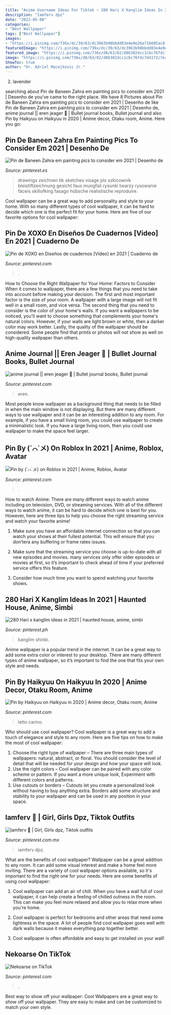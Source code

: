 ```yaml
---
title: "Anime Username Ideas For Tiktok ~ 280 Hari X Kanglim Ideas In 2021"
description: "Iamferv dpz"
date: "2022-05-08"
categories:
- "Best Wallpaper"
tags: ["Best Wallpaper"]
images:
- "https://i.pinimg.com/736x/dc/39/63/dc3963b98bbdd83e4e0e26a716605ac8.jpg"
featuredImage: "https://i.pinimg.com/736x/dc/39/63/dc3963b98bbdd83e4e0e26a716605ac8.jpg"
featured_image: "https://i.pinimg.com/736x/d8/63/02/d86302dcc1cbc76fdc7d4172c7ea2dc0.jpg"
image: "https://i.pinimg.com/736x/d8/63/02/d86302dcc1cbc76fdc7d4172c7ea2dc0.jpg"
ShowToc: true
author: "Dr. Adriel Macejkovic Jr."
---
```



2. lavender 

	

		
searching about Pin de Baneen Zahra em painting pics to consider em 2021 | Desenho de you've came to the right place. We have 8 Pictures about Pin de Baneen Zahra em painting pics to consider em 2021 | Desenho de like Pin de Baneen Zahra em painting pics to consider em 2021 | Desenho de, anime journal || eren jeager 🍂 | Bullet journal books, Bullet journal and also Pin by Haikyuu on Haikyuu in 2020 | Anime decor, Otaku room, Anime. Here you go:
		
    
## Pin De Baneen Zahra Em Painting Pics To Consider Em 2021 | Desenho De

<img loading=lazy src="https://i.pinimg.com/736x/9a/7e/fd/9a7efdf3f4f376f05ef5b0f3b81c68e3.jpg" onerror="this.onerror=null;this.src='https://tse2.mm.bing.net/th?id=OIP.E8-74tvncOeOTnDxoWX_3wAAAA&amp;pid=15.1';" alt="Pin de Baneen Zahra em painting pics to consider em 2021 | Desenho de">

_Source: pinterest.es_

>drawings zeichnen tik sketches visage pls szkicownik bleistiftzeichnung gesicht faus mungfali rysunki twarzy rysowanie fáceis skillofking fasago hübsche realistische reproduire. 

	

Cool wallpaper can be a great way to add personality and style to your home. With so many different types of cool wallpaper, it can be hard to decide which one is the perfect fit for your home. Here are five of our favorite options for cool wallpaper: 

    
## Pin De XOXO En Diseños De Cuadernos [Video] En 2021 | Cuaderno De

<img loading=lazy src="https://i.pinimg.com/736x/92/7f/55/927f554711db46485ac4f540cd50f130.jpg" onerror="this.onerror=null;this.src='https://tse2.mm.bing.net/th?id=OIP.Jx9XqO-TmGh53v8qv1Sc6QHaNK&amp;pid=15.1';" alt="Pin de XOXO en Diseños de cuadernos [Video] en 2021 | Cuaderno de">

_Source: pinterest.com_

>. 

	

How to Choose the Right Wallpaper for Your Home: Factors to Consider
When it comes to wallpaper, there are a few things that you need to take into account before making your decision. The first and most important factor is the size of your room. A wallpaper with a large image will not fit well in a small room, and vice versa. 
The second thing that you need to consider is the color of your home's walls. If you want a wallpapers to be noticed, you'll want to choose something that complements your home's natural colors. However, if your walls are light brown or white, then a darker color may work better. 
Lastly, the quality of the wallpaper should be considered. Some people find that prints or photos will not show as well on high-quality wallpaper than others.

    
## Anime Journal || Eren Jeager 🍂 | Bullet Journal Books, Bullet Journal

<img loading=lazy src="https://i.pinimg.com/736x/fd/08/38/fd0838b5bad6ed72ce189d9396c6c585.jpg" onerror="this.onerror=null;this.src='https://tse4.mm.bing.net/th?id=OIP.h7R5h_3vdtd9LSuRcygGpQHaEi&amp;pid=15.1';" alt="anime journal || eren jeager 🍂 | Bullet journal books, Bullet journal">

_Source: pinterest.com_

>eren. 

	

Most people know wallpaper as a background thing that needs to be filled in when the main window is not displaying. But there are many different ways to use wallpaper and it can be an interesting addition to any room. For example, if you have a small living room, you could use wallpaper to create a minimalistic look. If you have a large living room, then you could use wallpaper to make the space feel larger.

    
## Pin By (`⌒´メ) On Roblox In 2021 | Anime, Roblox, Avatar

<img loading=lazy src="https://i.pinimg.com/736x/dc/39/63/dc3963b98bbdd83e4e0e26a716605ac8.jpg" onerror="this.onerror=null;this.src='https://tse3.mm.bing.net/th?id=OIP.8_95RLnOk3LGGEr9Cwt0iwHaKc&amp;pid=15.1';" alt="Pin by (`⌒´メ) on Roblox in 2021 | Anime, Roblox, Avatar">

_Source: pinterest.com_

>. 

	

How to watch Anime: There are many different ways to watch anime including on television, DVD, or streaming services.
With all of the different ways to watch anime, it can be hard to decide which one is best for you. However, here are three tips to help you choose the right streaming service and watch your favorite anime!
1. Make sure you have an affordable internet connection so that you can watch your shows at their fullest potential. This will ensure that you don’tera any buffering or frame rates issues.

2. Make sure that the streaming service you choose is up-to-date with all new episodes and movies. many services only offer older episodes or movies at first, so it’s important to check ahead of time if your preferred service offers this feature.

3. Consider how much time you want to spend watching your favorite shows.

    
## 280 Hari X Kanglim Ideas In 2021 | Haunted House, Anime, Simbi

<img loading=lazy src="https://i.pinimg.com/474x/a9/00/72/a90072a4ee40cad9c1bd8c08593f0192.jpg" onerror="this.onerror=null;this.src='https://tse1.mm.bing.net/th?id=OIP.rVRE-g3NBi7haGdfBOJp9wAAAA&amp;pid=15.1';" alt="280 Hari x kanglim ideas in 2021 | haunted house, anime, simbi">

_Source: pinterest.ph_

>kanglim shinbi. 

	

Anime wallpaper is a popular trend in the internet. It can be a great way to add some extra color or interest to your desktop. There are many different types of anime wallpaper, so it’s important to find the one that fits your own style and needs.

    
## Pin By Haikyuu On Haikyuu In 2020 | Anime Decor, Otaku Room, Anime

<img loading=lazy src="https://i.pinimg.com/736x/73/2f/a0/732fa068275b7c4eca75a63ec4cd5896.jpg" onerror="this.onerror=null;this.src='https://tse2.mm.bing.net/th?id=OIP.DHu_oJfYAZ2wdttBew7EygHaNK&amp;pid=15.1';" alt="Pin by Haikyuu on Haikyuu in 2020 | Anime decor, Otaku room, Anime">

_Source: pinterest.com_

>letto carino. 

	

Who should use cool wallpaper?
Cool wallpaper is a great way to add a touch of elegance and style to any room. Here are five tips on how to make the most of cool wallpaper: 
1) Choose the right type of wallpaper – There are three main types of wallpapers: natural, abstract, or floral. You should consider the level of detail that will be needed for your design and how your space will look. 
2) Use the right colors – Cool wallpaper can be paired with any color scheme or pattern. If you want a more unique look, Experiment with different colors and patterns. 
3) Use cutouts or borders – Cutouts let you create a personalized look without having to buy anything extra. Borders add some structure and stability to your wallpaper and can be used in any position in your space.

    
## Iamferv 💋 | Girl, Girls Dpz, Tiktok Outfits

<img loading=lazy src="https://i.pinimg.com/736x/1d/7f/fe/1d7ffed239523350c58c24aa0b616815.jpg" onerror="this.onerror=null;this.src='https://tse2.mm.bing.net/th?id=OIP.RvA5ug0OZ8M66FRiHJrHbAHaOL&amp;pid=15.1';" alt="Iamferv 💋 | Girl, Girls dpz, Tiktok outfits">

_Source: pinterest.com.mx_

>iamferv dpz. 

	

What are the benefits of cool wallpaper?
Wallpaper can be a great addition to any room. It can add some visual interest and make a home feel more inviting. There are a variety of cool wallpaper options available, so it's important to find the right one for your needs. Here are some benefits of using cool wallpaper: 
1. Cool wallpaper can add an air of chill. When you have a wall full of cool wallpaper, it can help create a feeling of chilled outness in the room. This can make you feel more relaxed and allow you to relax more when you're home. 

2. Cool wallpaper is perfect for bedrooms and other areas that need some lightness in the space. A lot of people find cool wallpaper goes well with dark walls because it makes everything pop together better. 

3. Cool wallpaper is often affordable and easy to get installed on your wall!

    
## Nekoarse On TikTok

<img loading=lazy src="https://i.pinimg.com/736x/d8/63/02/d86302dcc1cbc76fdc7d4172c7ea2dc0.jpg" onerror="this.onerror=null;this.src='https://tse1.mm.bing.net/th?id=OIP.7BP8Ica4EpKhiXL2SflH2gHaNd&amp;pid=15.1';" alt="Nekoarse on TikTok">

_Source: pinterest.com_

>. 

	

Best way to show off your wallpaper:
Cool Wallpapers are a great way to show off your wallpaper. They are easy to make and can be customized to match your own style.

